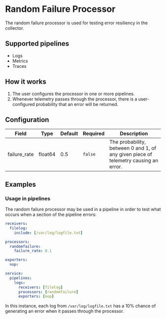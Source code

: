 # Random Failure Processor

The random failure processor is used for testing error resiliency in the collector.

## Supported pipelines

- Logs
- Metrics
- Traces

## How it works

1. The user configures the processor in one or more pipelines.
2. Whenever telemetry passes through the processor, there is a user-configured probability that an error will be returned.

## Configuration

| Field        | Type    | Default | Required | Description                                                                         |
| ------------ | ------- | ------- | -------- | ----------------------------------------------------------------------------------- |
| failure_rate | float64 | 0.5     | `false`  | The probability, between 0 and 1, of any given piece of telemetry causing an error. |

## Examples

### Usage in pipelines

The random failure processor may be used in a pipeline in order to test what occurs when a section of the pipeline errors:

```yaml
receivers:
  filelog:
    include: [/var/log/logfile.txt]

processors:
  randomfailure:
    failure_rate: 0.1

exporters:
  nop:

service:
  pipelines:
    logs:
      receivers: [filelog]
      processors: [randomfailure]
      exporters: [nop]
```

In this instance, each log from `/var/log/logfile.txt` has a 10% chance of generating an error when it passes through the processor.
